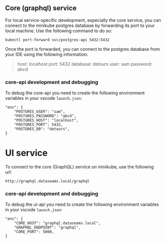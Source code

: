 ## Core (graphql) service

For local service-specific development, especially the core service, you can connect to the minikube postgres database by forwarding its port to your local machine. Use the following command to do so:

```
kubectl port-forward svc/postgres-api 5432:5432
```

Once the port is forwarded, you can connect to the postgres database from your IDE using the following information:

> host: localhost
> port: 5432
> database: detours
> user: sam
> password: abcd

### core-api development and debugging

To debug the core-api you need to create the following environment variables in your vscode `launch.json`:

```
"env": {
    "POSTGRES_USER": "sam",
    "POSTGRES_PASSWORD": "abcd",
    "POSTGRES_HOST": "localhost",
    "POSTGRES_PORT": 5432,
    "POSTGRES_DB": "detours",
}
```

# UI service

To connect to the core (GraphQL) service on minikube, use the following url:

```
http://graphql.dataseams.local/graphql
```

### core-api development and debugging

To debug the ui-api you need to create the following environment variables in your vscode `launch.json`:

```
"env": {
    "CORE_HOST": "graphql.dataseams.local",
    "GRAPHQL_ENDPOINT": "graphql",
    "CORE_PORT": 5000,
}
```
